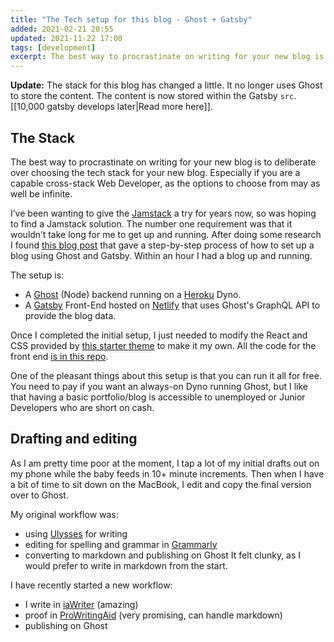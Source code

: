```yaml
---
title: "The Tech setup for this blog - Ghost + Gatsby"
added: 2021-02-21 20:55
updated: 2021-11-22 17:00
tags: [development]
excerpt: The best way to procrastinate on writing for your new blog is to deliberate over choosing the tech stack for your new blog. 
---
```


**Update:** The stack for this blog has changed a little. It no longer uses Ghost to store the content. The content is now stored within the Gatsby `src`. [[10,000 gatsby develops later|Read more here]].

## The Stack
The best way to procrastinate on writing for your new blog is to deliberate over choosing the tech stack for your new blog. Especially if you are a capable cross-stack Web Developer, as the options to choose from may as well be infinite. 

I’ve been wanting to give the [Jamstack](https://jamstack.org/) a try for years now, so was hoping to find a Jamstack solution. The number one requirement was that it wouldn’t take long for me to get up and running. After doing some research I found [this blog post](https://emtr0.dev/how-to-set-up-free-jamstack-ghost-blog-heroku-gatsby-github-netlify/) that gave a step-by-step process of how to set up a blog using Ghost and Gatsby. Within an hour I had a blog up and running. 

The setup is:
* A [Ghost](https://ghost.org/) (Node) backend running on a [Heroku](https://www.heroku.com/home) Dyno.
* A [Gatsby](https://www.gatsbyjs.com/) Front-End hosted on [Netlify](https://www.netlify.com/) that uses Ghost's GraphQL API to provide the blog data.

Once I completed the initial setup, I just needed to modify the React and CSS provided by [this starter theme](https://github.com/TryGhost/gatsby-starter-ghost) to make it my own. All the code for the front end [is in this repo](https://github.com/rachsmithcodes/rachsmith.com).

One of the pleasant things about this setup is that you can run it all for free. You need to pay if you want an always-on Dyno running Ghost, but I like that having a basic portfolio/blog is accessible to unemployed or Junior Developers who are short on cash.

## Drafting and editing
As I am pretty time poor at the moment, I tap a lot of my initial drafts out on my phone while the baby feeds in 10+ minute increments. Then when I have a bit of time to sit down on the MacBook, I edit and copy the final version over to Ghost.

My original workflow was:
* using [Ulysses](https://ulysses.app/) for writing
* editing for spelling and grammar in [Grammarly](https://app.grammarly.com/)
* converting to markdown and publishing on Ghost 
It felt clunky, as I would prefer to write in markdown from the start. 

I have recently started a new workflow: 
* I write in [iaWriter](https://ia.net/writer) (amazing)
* proof in [ProWritingAid](https://prowritingaid.com/Premium) (very promising, can handle markdown)
* publishing on Ghost